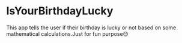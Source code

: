 # IsYourBirthdayLucky
 This app tells the user if their birthday is lucky or not based on some mathematical calculations.Just for fun purpose😊
